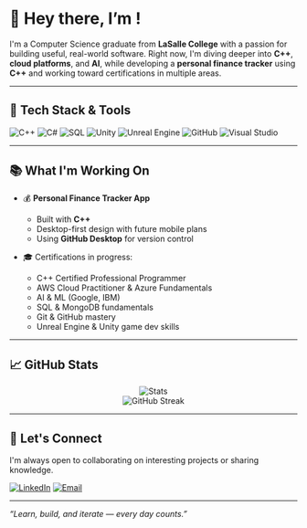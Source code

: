 # 👋 Hey there, I’m <Your Name>!

I'm a Computer Science graduate from **LaSalle College** with a passion for building useful, real-world software. Right now, I'm diving deeper into **C++**, **cloud platforms**, and **AI**, while developing a **personal finance tracker** using **C++** and working toward certifications in multiple areas.

---

## 🔧 Tech Stack & Tools

![C++](https://img.shields.io/badge/C++-00599C?style=for-the-badge&logo=c%2B%2B&logoColor=white)
![C#](https://img.shields.io/badge/C%23-239120?style=for-the-badge&logo=c-sharp&logoColor=white)
![SQL](https://img.shields.io/badge/SQL-4479A1?style=for-the-badge&logo=sqlite&logoColor=white)
![Unity](https://img.shields.io/badge/Unity-000000?style=for-the-badge&logo=unity&logoColor=white)
![Unreal Engine](https://img.shields.io/badge/Unreal-313131?style=for-the-badge&logo=unreal-engine&logoColor=white)
![GitHub](https://img.shields.io/badge/GitHub-181717?style=for-the-badge&logo=github)
![Visual Studio](https://img.shields.io/badge/Visual%20Studio-5C2D91?style=for-the-badge&logo=visual%20studio&logoColor=white)

---

## 📚 What I'm Working On

- 💰 **Personal Finance Tracker App**
  - Built with **C++**
  - Desktop-first design with future mobile plans
  - Using **GitHub Desktop** for version control

- 🎓 Certifications in progress:
  - C++ Certified Professional Programmer
  - AWS Cloud Practitioner & Azure Fundamentals
  - AI & ML (Google, IBM)
  - SQL & MongoDB fundamentals
  - Git & GitHub mastery
  - Unreal Engine & Unity game dev skills

---

## 📈 GitHub Stats

<p align="center">
  <img src="https://github-readme-stats.vercel.app/api?username=YOUR_GITHUB_USERNAME&show_icons=true&theme=tokyonight" alt="Stats" />
  <br/>
  <img src="https://github-readme-streak-stats.herokuapp.com?user=YOUR_GITHUB_USERNAME&theme=tokyonight" alt="GitHub Streak" />
</p>

---

## 💬 Let's Connect

I'm always open to collaborating on interesting projects or sharing knowledge.

[![LinkedIn](https://img.shields.io/badge/LinkedIn-0A66C2?style=for-the-badge&logo=linkedin&logoColor=white)](https://www.linkedin.com/in/YOUR-LINKEDIN/)
[![Email](https://img.shields.io/badge/Email-D14836?style=for-the-badge&logo=gmail&logoColor=white)](mailto:your.email@example.com)

---

_“Learn, build, and iterate — every day counts.”_
